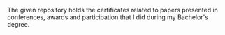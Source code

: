 The given repository holds the certificates related to papers presented in conferences, awards and participation that I did during my Bachelor's degree.
